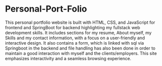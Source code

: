# Personal-Port-Folio
This personal portfolio website is built with HTML, CSS, and JavaScript for frontend and SpringBoot for backend highlighting my fullstack web development skills. It includes sections for my resume, About myself, my Skills and my contact information, with a focus on a user-friendly and interactive design. It also contains a form, which is linked with sql via Springboot in the backend and file handling has also been done in order to maintain a good interaction with myself and the clients/employers. This site emphasizes interactivity and a seamless browsing experience.
